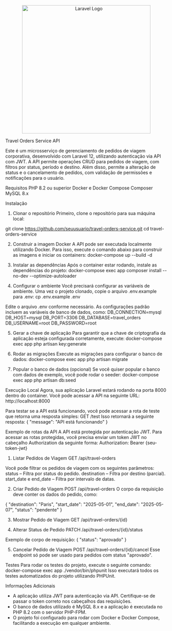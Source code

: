 <p align="center"><a href="https://laravel.com" target="_blank"><img src="https://raw.githubusercontent.com/laravel/art/master/logo-lockup/5%20SVG/2%20CMYK/1%20Full%20Color/laravel-logolockup-cmyk-red.svg" width="400" alt="Laravel Logo"></a></p>

Travel Orders Service API

Este é um microsserviço de gerenciamento de pedidos de viagem corporativa, desenvolvido com Laravel 12, utilizando autenticação via API com JWT. A API permite operações CRUD para pedidos de viagem, com filtros por status, período e destino. Além disso, permite a alteração de status e o cancelamento de pedidos, com validação de permissões e notificações para o usuário.

Requisitos
PHP 8.2 ou superior
Docker e Docker Compose
Composer
MySQL 8.x

Instalação
1. Clonar o repositório
Primeiro, clone o repositório para sua máquina local:

git clone https://github.com/seuusuario/travel-orders-service.git
cd travel-orders-service

2. Construir a imagem Docker
A API pode ser executada localmente utilizando Docker. Para isso, execute o comando abaixo para construir as imagens e iniciar os containers:
docker-compose up --build -d

4. Instalar as dependências
Após o container estar rodando, instale as dependências do projeto:
docker-compose exec app composer install --no-dev --optimize-autoloader

4. Configurar o ambiente
Você precisará configurar as variáveis de ambiente. Uma vez o projeto clonado, copie o arquivo .env.example para .env:
cp .env.example .env

Edite o arquivo .env conforme necessário. As configurações padrão incluem as variáveis de banco de dados, como:
DB_CONNECTION=mysql
DB_HOST=mysql
DB_PORT=3306
DB_DATABASE=travel_orders
DB_USERNAME=root
DB_PASSWORD=root

5. Gerar a chave de aplicação
Para garantir que a chave de criptografia da aplicação esteja configurada corretamente, execute:
docker-compose exec app php artisan key:generate

7. Rodar as migrações
Execute as migrações para configurar o banco de dados:
docker-compose exec app php artisan migrate

7. Popular o banco de dados (opcional)
Se você quiser popular o banco com dados de exemplo, você pode rodar o seeder:
docker-compose exec app php artisan db:seed

Execução Local
Agora, sua aplicação Laravel estará rodando na porta 8000 dentro do container. Você pode acessar a API na seguinte URL:
http://localhost:8000

Para testar se a API está funcionando, você pode acessar a rota de teste que retorna uma resposta simples:
GET /test
Isso retornará a seguinte resposta:
{
    "message": "API está funcionando"
}

Exemplo de rotas da API
A API está protegida por autenticação JWT. Para acessar as rotas protegidas, você precisa enviar um token JWT no cabeçalho Authorization da seguinte forma:
Authorization: Bearer {seu-token-jwt}

1. Listar Pedidos de Viagem
GET /api/travel-orders

Você pode filtrar os pedidos de viagem com os seguintes parâmetros:
status – Filtra por status do pedido.
destination – Filtra por destino (parcial).
start_date e end_date – Filtra por intervalo de datas.

2. Criar Pedido de Viagem
POST /api/travel-orders
O corpo da requisição deve conter os dados do pedido, como:

{
    "destination": "Paris",
    "start_date": "2025-05-01",
    "end_date": "2025-05-07",
    "status": "pendente"
}

3. Mostrar Pedido de Viagem
GET /api/travel-orders/{id}

5. Alterar Status de Pedido
PATCH /api/travel-orders/{id}/status

Exemplo de corpo de requisição:
{
    "status": "aprovado"
}

5. Cancelar Pedido de Viagem
POST /api/travel-orders/{id}/cancel
Esse endpoint só pode ser usado para pedidos com status "aprovado".

Testes
Para rodar os testes do projeto, execute o seguinte comando:
docker-compose exec app ./vendor/bin/phpunit
Isso executará todos os testes automatizados do projeto utilizando PHPUnit.

Informações Adicionais
- A aplicação utiliza JWT para autenticação via API. Certifique-se de passar o token correto nos cabeçalhos das requisições.
- O banco de dados utilizado é MySQL 8.x e a aplicação é executada no PHP 8.2 com o servidor PHP-FPM.
- O projeto foi configurado para rodar com Docker e Docker Compose, facilitando a execução em qualquer ambiente.
